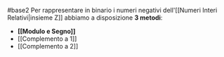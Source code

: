 #base2 
Per rappresentare in binario i numeri negativi dell'[[Numeri Interi Relativi|insieme Z]] abbiamo a disposizione **3 metodi**:
- **[[Modulo e Segno]]**
- [[Complemento a 1]]
- [[Complemento a 2]]